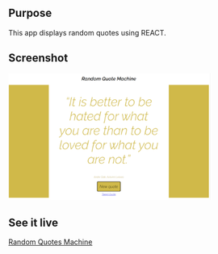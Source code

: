 ## Purpose 
This app displays random quotes using REACT.

## Screenshot
<img src="RANDOM-QUOTES.png" width="400px">

## See it live
<a href="https://adoring-engelbart-6397d8.netlify.app/">Random Quotes Machine</a>
